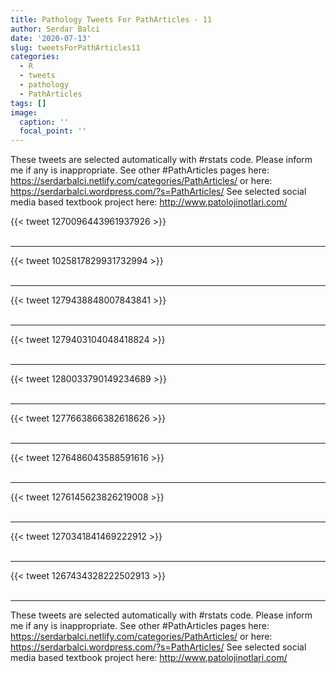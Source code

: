 ```yaml
---
title: Pathology Tweets For PathArticles - 11
author: Serdar Balci
date: '2020-07-13'
slug: tweetsForPathArticles11
categories:
  - R
  - tweets
  - pathology
  - PathArticles
tags: []
image:
  caption: ''
  focal_point: ''
---
```



These tweets are selected automatically with #rstats code. Please inform me if any is inappropriate.
See other #PathArticles pages here: https://serdarbalci.netlify.com/categories/PathArticles/  or here: https://serdarbalci.wordpress.com/?s=PathArticles/ 
See selected social media based textbook project here: http://www.patolojinotlari.com/

{{< tweet 1270096443961937926 >}}
<br>
<br>
<hr>
{{< tweet 1025817829931732994 >}}
<br>
<br>
<hr>
{{< tweet 1279438848007843841 >}}
<br>
<br>
<hr>
{{< tweet 1279403104048418824 >}}
<br>
<br>
<hr>
{{< tweet 1280033790149234689 >}}
<br>
<br>
<hr>
{{< tweet 1277663866382618626 >}}
<br>
<br>
<hr>
{{< tweet 1276486043588591616 >}}
<br>
<br>
<hr>
{{< tweet 1276145623826219008 >}}
<br>
<br>
<hr>
{{< tweet 1270341841469222912 >}}
<br>
<br>
<hr>
{{< tweet 1267434328222502913 >}}
<br>
<br>
<hr>


These tweets are selected automatically with #rstats code. Please inform me if any is inappropriate.
See other #PathArticles pages here: https://serdarbalci.netlify.com/categories/PathArticles/  or here: https://serdarbalci.wordpress.com/?s=PathArticles/ 
See selected social media based textbook project here: http://www.patolojinotlari.com/
